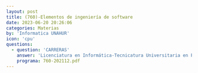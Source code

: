 ```yaml
---
layout: post
title: (760)-Elementos de ingeniería de software
date: 2023-06-20 20:26:06
categories: Materias
by: 'Informatica UNAHUR'
icon: 'cpu'
questions:
  - question: 'CARRERAS'
    answer: 'Licenciatura en Informática-Tecnicatura Universitaria en Programación-Tecnicatura Universitaria en Programación de Videojuegos-'
    programa: 760-202112.pdf
---
```

